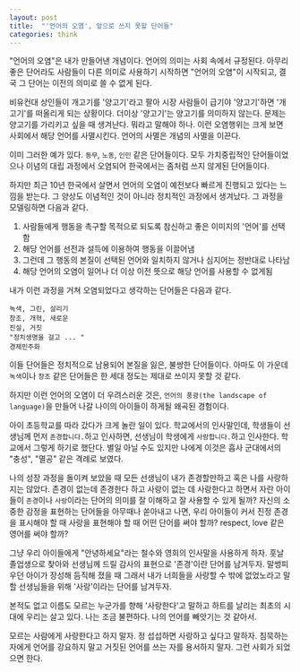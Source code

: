```yaml
---
layout: post
title:  "'언어의 오염', 앞으로 쓰지 못할 단어들"
categories: think
---
```


"언어의 오염"은 내가 만들어낸 개념이다. 언어의 의미는 사회 속에서 규정된다. 아무리 좋은 단어라도 사람들이 다른 의미로 사용하기 시작하면 "언어의 오염"이 시작되고, 결국 그 단어는 이전의 의미로 쓸 수 없게 된다. 

비유컨대 상인들이 개고기를 '양고기'라고 팔아 시장 사람들이 급기야 '양고기'하면 '개고기'를 떠올리게 되는 상황이다. 더이상 '양고기'는 양고기를 의미하지 않는다. 문제는 양고기를 가리키고 싶을 때 생겨난다. 뭐라고 말해야 하나. 이런 오염행위는 크게 보면 사회에서 해당 언어를 사멸시킨다. 언어의 사멸은 개념의 사멸을 이끈다. 

이미 그러한 예가 있다. `동무`, `노동`, `인민` 같은 단어들이다. 모두 가치중립적인 단어들이었으나 이념의 대립 과정에서 오염되어 한국에서는 좀처럼 쓰지 않게된 단어들이다. 

하지만 최근 10년 한국에서 살면서 언어의 오염이 예전보다 빠르게 진행되고 있다는 느낌을 받는다. 그 양상도 이념적인 것이 아니라 정치적인 과정에서 생겨났다. 그 과정을 모델링하면 다음과 같다. 

1. 사람들에게 행동을 촉구할 목적으로 되도록 참신하고 좋은 이미지의 '언어'를 선택함
2. 해당 언어를 선전과 설득에 이용하여 행동을 이끌어냄
3. 그런데 그 행동의 본질이 선택된 언어와 일치하지 않거나 심지어는 정반대로 나타남
4. 해당 언어의 오염이 일어나 더 이상 이전 뜻으로 해당 언어를 사용할 수 없게됨

내가 이런 과정을 거쳐 오염되었다고 생각하는 단어들은 다음과 같다. 

	녹색, 그린, 살리기
	창조, 개혁, 새로운
	진실, 거짓
	"정치생명을 걸고 ... "
	경제민주화

이들 단어들은 정치적으로 남용되어 본질을 잃은, 불쌍한 단어들이다. 아마도 이 가운데 `녹색`이나 `창조` 같은 단어들은 한 세대 정도는 제대로 쓰이지 못할 것 같다. 

하지만 이런 언어의 오염이 더 우려스러운 것은, `언어의 풍광(the landscape of language)`을 만들어 나갈 나이의 아이들이 하게될 왜곡된 경험이다. 

아이 초등학교를 따라 갔다가 크게 놀란 일이 있다. 학교에서의 인사말인데, 학생들이 선생님께 먼저 `존경합니다.`하고 인사하면, 선생님이 학생에게 `사랑합니다.`하고 인사한다. 학교에서 그렇게 하기로 했단다. 별일 아닐 수도 있지만 나에게 이것은 흡사 군대에서의 "충성", "멸공" 같은 격례로 보였다. 

나의 성장 과정을 돌이켜 보았을 때 모든 선생님이 내가 존경할만하고 혹은 나를 사랑하지는 않았다. 존경이 없는데 존경한다 하고 사랑이 없는 데 사랑한다고 하면서 자란 아이들이 `존경`이나 `사랑`이라는 단어의 의미를 잘 이해하고 잘 사용할 수 있게 될까? 자신의 소중한 감정을 표현하는 단어들을 아무때나 쏟아내고 나면, 우리 아이들이 커서 진정 존경을 표시해야 할 때 사랑을 표현해야 할 때 어떤 단어를 써야 할까? respect, love 같은 영어를 써야 할까?

그냥 우리 아이들에게 "안녕하세요"라는 철수와 영희의 인사말을 사용하게 하자. 훗날 졸업생으로 찾아와 선생님께 드릴 감사의 표현으로 '존경'이란 단어를 남겨두자. 말썽피우던 아이가 장성해 듬직해 졌을 때 그래서 내가 너희들을 사랑할 수 밖에 없었노라고 말할 선생님들을 위해 '사랑'이라는 단어를 남겨두자. 

본적도 없고 이름도 모르는 누군가를 향해 '사랑한다'고 말하고 하트를 날리는 최초의 시대에 우리는 살고 있다. 나는 조금 불편하다. 나의 언어를 빼앗기는 것 같아서. 

모르는 사람에게 사랑한다고 하지 말자. 정 섭섭하면 사랑하고 싶다고 말하자. 침묵하는 자에게 언어를 강요하지 말고 거짓된 언어를 쓰는 자를 용서하지 말자. 그런 사회가 되었으면 한다. 



